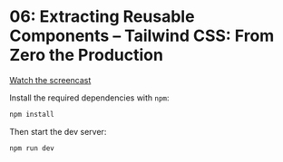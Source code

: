 # 06: Extracting Reusable Components – Tailwind CSS: From Zero the Production

[Watch the screencast](https://www.youtube.com/watch?v=v-mkUxhaFVA)

Install the required dependencies with `npm`:

```sh
npm install
```

Then start the dev server:

```sh
npm run dev
```